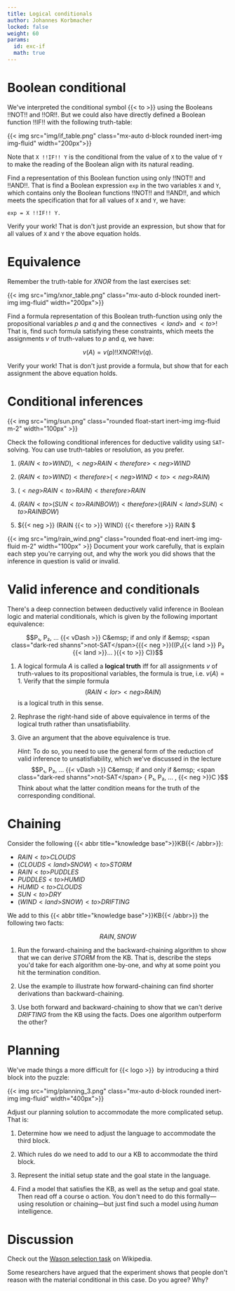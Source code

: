 ```yaml
---
title: Logical conditionals
author: Johannes Korbmacher
locked: false
weight: 60
params: 
  id: exc-if
  math: true
---
```


# Boolean conditional

We've interpreted the conditional symbol {{< to >}} using the Booleans !!NOT!!
and !!OR!!. But we could also have directly defined a Boolean function !!IF!!
with the following truth-table:

{{< img src="img/if_table.png" class="mx-auto d-block rounded inert-img img-fluid" width="200px">}}

Note that ``X !!IF!! Y`` is the conditional from the value of `X` to the value
of `Y` to make the reading of the Boolean align with its natural reading.

Find a representation of this Boolean function using only !!NOT!! and !!AND!!. That is find a Boolean expression `exp` in the two variables `X` and `Y`, which contains only the Boolean functions !!NOT!! and !!AND!!, and which meets the specification that for all values of `X` and `Y`, we have:

```
exp = X !!IF!! Y.
```

Verify your work! That is don't just provide an expression, but show that for all values of `X` and `Y` the above equation holds.

# Equivalence

Remember the truth-table for $XNOR$ from the last exercises set:

{{< img src="img/xnor_table.png" class="mx-auto d-block rounded inert-img img-fluid" width="200px">}}

Find a formula representation of this Boolean truth-function using only the
propositional variables $p$ and $q$ and the connectives ${{< land >}}$ and ${{<
to >}}$! That is, find such formula satisfying these constraints, which meets
the assignments $v$ of truth-values to $p$ and $q$, we have:

$$v(A) = v(p) !!XNOR!! v(q).$$

Verify your work! That is don't just provide a
formula, but show that for each assignment the above
equation holds.

# Conditional inferences


{{< img src="img/sun.png" class="rounded  float-start inert-img img-fluid m-2" width="100px" >}} 

Check the following conditional inferences for deductive validity using
`SAT`-solving. You can use truth-tables or resolution, as you prefer.

1. $(RAIN{{< to >}}WIND), {{< neg >}}RAIN {{< therefore >}} {{< neg >}}WIND$ 

2. $(RAIN{{< to >}}WIND)  {{< therefore >}}({{< neg >}}WIND {{< to >}} {{< neg >}}RAIN)$

3. $({{< neg >}} RAIN{{< to >}} RAIN)  {{< therefore >}}RAIN$

4. $(RAIN {{< to >}}( SUN {{< to >}} RAINBOW)) {{< therefore >}} ((RAIN {{< land >}} SUN) {{< to >}} RAINBOW)$

5. ${{< neg >}} (RAIN {{< to >}} WIND) {{< therefore >}} RAIN $

{{< img src="img/rain_wind.png" class="rounded  float-end inert-img img-fluid m-2" width="100px" >}} 
Document your work carefully, that is explain each step you're carrying out,
and why the work you did shows that the inference in question is valid or invalid.

# Valid inference and conditionals

There's a deep connection between deductively valid inference in Boolean logic
and material conditionals, which is given by the following important
equivalence:

$$P₁, P₂, … {{< vDash >}} C&emsp; if and only if &emsp; <span class="dark-red shanns">not-SAT</span>{{{< neg >}}((P₁{{< land >}} P₂ {{< land >}}… ){{< to >}} C)}$$

1. A logical formula $A$ is called a **logical truth** iff for all assignments $v$ of truth-values to its propositional variables, the formula is true, i.e. $v(A) = 1$. Verify that the simple formula $$(RAIN {{< lor >}} {{< neg >}}RAIN)$$ is a logical truth in this sense.

2. Rephrase the right-hand side of above equivalence in terms of the logical truth rather than unsatisfiability.

3. Give an argument that the above equivalence is true. 

    _Hint_: To do so, you need to use the general form of the reduction of valid inference to unsatisfiability, which we've discussed in the lecture $$P₁, P₂, … {{< vDash >}} C&emsp; if and only if &emsp; <span class="dark-red shanns">not-SAT</span> { P₁, P₂, … , {{< neg >}}C }$$ Think about what the latter condition means for the truth of the corresponding conditional.

# Chaining

Consider the following {{< abbr title="knowledge base">}}KB{{< /abbr>}}:

- $RAIN {{< to >}} CLOUDS$
- $(CLOUDS {{< land >}} SNOW) {{< to >}} STORM$
- $RAIN {{< to >}} PUDDLES$
- $PUDDLES {{< to >}} HUMID$
- $HUMID {{< to >}} CLOUDS$
- $SUN {{< to >}} DRY$
- $(WIND {{< land >}} SNOW) {{< to >}} DRIFTING$

We add to this {{< abbr title="knowledge base">}}KB{{< /abbr>}} the following two facts:

$$RAIN, SNOW$$

1. Run the forward-chaining and the backward-chaining algorithm to show that we can derive $STORM$ from the KB. That is, describe the steps you'd take for each algorithm one-by-one, and why at some point you hit the termination condition.

2. Use the example to illustrate how forward-chaining can find shorter derivations than backward-chaining. 

3. Use both forward and backward-chaining to show that we can't derive $DRIFTING$ from the KB using the facts. Does one algorithm outperform the other?

# Planning

We've made things a more difficult for {{< logo >}}&ThinSpace; by introducing a third block into the puzzle:

{{< img src="img/planning_3.png" class="mx-auto d-block rounded inert-img img-fluid" width="400px">}}

Adjust our planning solution to accommodate the more complicated setup. That is:

1. Determine how we need to adjust the language to accommodate the third block.

2. Which rules do we need to add to our a KB to accommodate the third block.

3. Represent the initial setup state and the goal state in the language.

4. Find a model that satisfies the KB, as well as the setup and goal state. Then read off a course o action. You don't need to do this formally—using resolution or chaining—but just find such a model using _human_ intelligence.

# Discussion

Check out the [Wason selection
task](https://en.wikipedia.org/wiki/Wason_selection_task) on Wikipedia.

Some researchers have argued that the experiment shows that people don't reason with
the material conditional in this case. Do you agree? Why?
